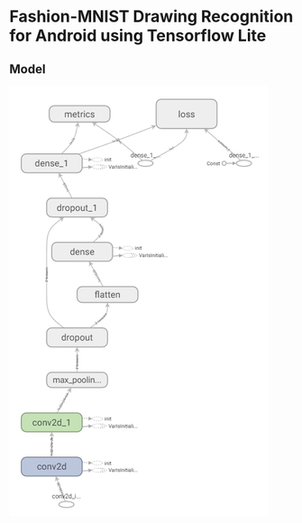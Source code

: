 # Fashion-MNIST Drawing Recognition for Android using Tensorflow Lite

## Model

![model](https://github.com/rhezaharliman/TFLite_Android_mnfdrawing_detector/blob/master/assets/Model.PNG?raw=true "model")
